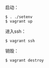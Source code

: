 
启动：
```
$ . ./setenv
$ vagrant up
```

进入ssh：
```
$ vagrant ssh
```

销毁：
```
$ vagrant destroy
```

